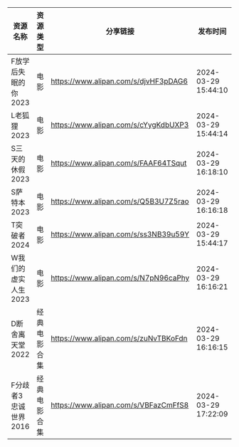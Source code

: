 | 资源名称          | 资源类型   | 分享链接                                 | 发布时间                |
| ------------- | ------ | ------------------------------------ | ------------------- |
| F放学后失眠的你2023  | 电影     | https://www.alipan.com/s/djvHF3pDAG6 | 2024-03-29 15:44:10 |
| L老狐狸2023      | 电影     | https://www.alipan.com/s/cYygKdbUXP3 | 2024-03-29 15:44:14 |
| S三天的休假2023    | 电影     | https://www.alipan.com/s/FAAF64TSqut | 2024-03-29 16:18:10 |
| S萨特本2023      | 电影     | https://www.alipan.com/s/Q5B3U7Z5rao | 2024-03-29 16:16:18 |
| T突破者2024      | 电影     | https://www.alipan.com/s/ss3NB39u59Y | 2024-03-29 15:44:17 |
| W我们的虚实人生2023  | 电影     | https://www.alipan.com/s/N7pN96caPhy | 2024-03-29 16:16:21 |
| D断舍离天堂2022    | 经典电影合集 | https://www.alipan.com/s/zuNvTBKoFdn | 2024-03-29 16:16:15 |
| F分歧者3忠诚世界2016 | 经典电影合集 | https://www.alipan.com/s/VBFazCmFfS8 | 2024-03-29 17:22:09 |
